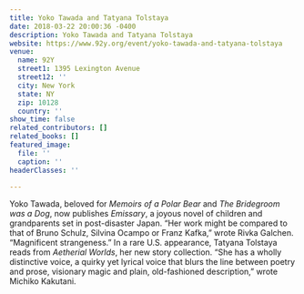 ```yaml
---
title: Yoko Tawada and Tatyana Tolstaya
date: 2018-03-22 20:00:36 -0400
description: Yoko Tawada and Tatyana Tolstaya
website: https://www.92y.org/event/yoko-tawada-and-tatyana-tolstaya
venue:
  name: 92Y
  street1: 1395 Lexington Avenue
  street12: ''
  city: New York
  state: NY
  zip: 10128
  country: ''
show_time: false
related_contributors: []
related_books: []
featured_image:
  file: ''
  caption: ''
headerClasses: ''

---
```

Yoko Tawada, beloved for _Memoirs of a Polar Bear_ and _The Bridegroom was a Dog_, now publishes _Emissary_, a joyous novel of children and grandparents set in post-disaster Japan. “Her work might be compared to that of Bruno Schulz, Silvina Ocampo or Franz Kafka,” wrote Rivka Galchen. “Magnificent strangeness.” In a rare U.S. appearance, Tatyana Tolstaya reads from _Aetherial Worlds_, her new story collection. “She has a wholly distinctive voice, a quirky yet lyrical voice that blurs the line between poetry and prose, visionary magic and plain, old-fashioned description,” wrote Michiko Kakutani.